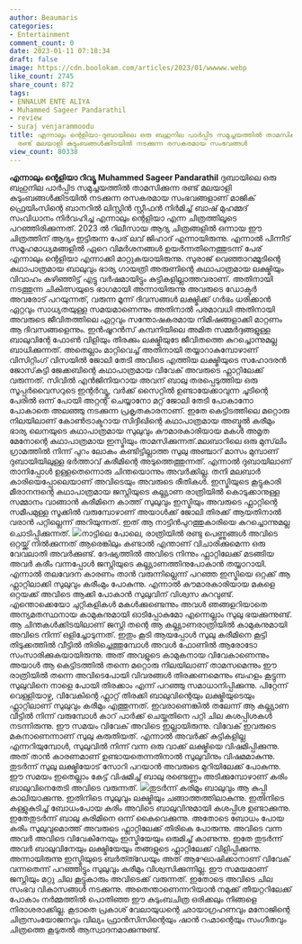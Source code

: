 ```yaml
---
author: Beaumaris
categories:
- Entertainment
comment_count: 0
date: 2023-01-11 07:18:34
draft: false
image: https://cdn.boolokam.com/articles/2023/01/wwwww.webp
like_count: 2745
share_count: 872
tags:
- ENNALUM ENTE ALIYA
- Muhammed Sageer Pandarathil
- review
- suraj venjarammoodu
title: എന്നാലും ന്റെളിയാ-ദുബായിലെ ഒരു ബഹുനില പാര്‍പ്പിട സമുച്ചയത്തിൽ താമസിക്കുന്ന
  രണ്ട് മലയാളി കുടുംബങ്ങള്‍ക്കിടയില്‍ നടക്കുന്ന രസകരമായ സംഭവങ്ങൾ
view_count: 80338
---
```


**എന്നാലും ന്റെളിയാ റിവ്യൂ** **Muhammed Sageer Pandarathil** ദുബായിലെ ഒരു ബഹുനില പാര്‍പ്പിട സമുച്ചയത്തിൽ താമസിക്കുന്ന രണ്ട് മലയാളി കുടുംബങ്ങള്‍ക്കിടയില്‍ നടക്കുന്ന രസകരമായ സംഭവങ്ങളാണ് മാജിക് ഫ്രെയിംസിന്റെ ബാനറില്‍ ലിസ്റ്റിന്‍ സ്റ്റീഫന്‍ നിര്‍മിച്ച് ബാഷ് മുഹമ്മദ് സംവിധാനം നിർവഹിച്ച എന്നാലും ന്റെളിയാ എന്ന ചിത്രത്തിലൂടെ പറഞ്ഞിരിക്കുന്നത്. 2023 ൽ റിലീസായ ആദ്യ ചിത്രങ്ങളിൽ ഒന്നായ ഈ ചിത്രത്തിന് ആദ്യം ഇട്ടിരുന്ന പേര് ലവ് ജിഹാദ് എന്നായിരുന്നു. എന്നാൽ പിന്നീട് സമൂഹമാധ്യമങ്ങളിൽ ഏറെ വിമർശനങ്ങൾ ഉയർന്നതിനെത്തുടന്ന് പേര് എന്നാലും ന്റെളിയാ എന്നാക്കി മാറ്റുകയായിരുന്നു. സുരാജ് വെഞ്ഞാറമ്മൂടിന്റെ കഥാപാത്രമായ ബാലുവും ഭാര്യ ഗായത്രി അരുണിന്റെ കഥാപാത്രമായ ലക്ഷ്മിയും വിവാഹം കഴിഞ്ഞിട്ട് എട്ടു വര്‍ഷമായിട്ടും കുട്ടികളില്ലാത്തവരാണ്. അതിനായി നടത്തുന്ന ചികിത്സയുടെ ഭാഗമായി അന്നായിരുന്നു അവരുടെ ഡോക്ടർ അവരോട് പറയുന്നത്, വരുന്ന മൂന്ന് ദിവസങ്ങൾ ലക്ഷ്മിക്ക് ഗർഭം ധരിക്കാൻ ഏറ്റവും സാധ്യതയുള്ള സമയമാണെന്നും അതിനാൽ പരമാവധി അതിനായി അവരുടെ ജീവിതത്തിലെ ഏറ്റവും സന്തോഷകരമായ നിമിഷങ്ങളാക്കി മാറ്റണം ആ ദിവസങ്ങളെന്നും. ഇൻഷൂറൻസ് കമ്പനിയിലെ അമിത സമ്മര്‍ദ്ദങ്ങളുള്ള ബാലുവിന്റേ ഫോണ്‍ വിളിയും തിരക്കും ലക്ഷ്മിയുടേ ജീവിതത്തെ കുറച്ചൊന്നുമല്ല ബാധിക്കുന്നത്. അതെല്ലാം മാറ്റിവെച്ച് അതിനായി തയ്യാറാകുമ്പോഴാണ് വിസിറ്റിംഗ് വിസയിൽ ജോലി തേടി അവിടെ എത്തിയ ലക്ഷ്മിയുടെ സഹോദരൻ ജോസ്‌കുട്ടി ജേക്കബിന്റെ കഥാപാത്രമായ വിവേക് അവരുടെ ഫ്ലാറ്റിലേക്ക് വരുന്നത്. സിവില്‍ എന്‍ജിനിയറായ അവന് ബാലു തരപ്പെടുത്തിയ ഒരു സൂപ്പര്‍വൈസറുടെ ഇന്റര്‍വ്യൂ, വർക്ക് സൈറ്റിൽ ഉണ്ടായേക്കാവുന്ന ചൂടിന്റെ പേരിൽ ഒന്ന് പോയി അറ്റന്റ് ചെയ്യാനോ മറ്റ് ജോലി തേടി പോകാനോ പോകാതെ അലഞ്ഞു നടക്കുന്ന പ്രകൃതകാരനാണ്. ഇതേ കെട്ടിടത്തിലെ മറ്റൊരു നിലയിലാണ് കോൺട്രാക്ടറായ സിദ്ദീഖിന്റെ കഥാപാത്രമായ അബ്ദുല്‍ കരീമും ഭാര്യ ലെനയുടെ കഥാപാത്രമായ സുലുവും കൗമാരകാരിയായ മകൾ അമൃത മേനോന്റെ കഥാപാത്രമായ ഇസ്മിയും താമസിക്കുന്നത്.മലബാറിലെ ഒരു മുസ്‌ലിം ഗ്രാമത്തില്‍ നിന്ന് പുറം ലോകം കണ്ടിട്ടില്ലാത്ത സുലു അഞ്ചാറ് മാസം മുമ്പാണ് ദുബായിയിലുള്ള ഭര്‍ത്താവ് കരീമിന്റെ അടുത്തെത്തുന്നത്. എന്നാൽ ദുബായിലാണ് താനിപ്പോൾ ഉള്ളതെന്നൊരു ചിന്തയൊന്നും അവർക്കില്ല. തനി മലബാർ കാരിയെപ്പോലെയാണ് അവിടെയും അവരുടെ രീതികൾ. ഇസ്മിയുടെ കൂട്ടുകാരി മീരാനന്ദന്റെ കഥാപാത്രമായ ജസ്നിയുടെ കല്ല്യാണ രാത്രിയിൽ കൊടുക്കാനുള്ള സമ്മാനം വാങ്ങാൻ കരീമിനെ കാത്ത് സുലുവും ഇസ്മിയും അവരുടെ ഫ്ലാറ്റിന്റെ സമീപമുള്ള സൂക്കിൽ വരുമ്പോഴാണ് അയാൾക്ക് ജോലി തിരക്ക് ആയതിനാൽ വരാൻ പറ്റില്ലെന്ന് അറിയുന്നത്. ഇത് ആ നാട്ടിൻപുറത്തുകാരിയെ കുറച്ചൊന്നുമല്ല ചൊടിപ്പിക്കുന്നത്. ![](https://cdn.boolokam.com/articles/2023/01/wwwww.webp)നാട്ടിലെ പോലെ, രാത്രിയില്‍ രണ്ടു പെണ്ണുങ്ങള്‍ അവിടെ ഒറ്റയ്ക്ക് നില്‍ക്കുന്നത് ആരെങ്കിലും കണ്ടാല്‍ എന്താണ് വിചാരിക്കുമെന്ന ഒരു വേവലാതി അവര്‍ക്കുണ്ട്. ദേഷ്യത്തിൽ അവിടെ നിന്നും ഫ്ലാറ്റിലേക്ക് മടങ്ങിയ അവർ കരീം വന്നപ്പോൾ ജസ്നിയുടെ കല്ല്യാണത്തിനുപോകാൻ തയ്യാറായി. എന്നാൽ തലവേദന കാരണം താൻ വരുന്നില്ലെന്ന് പറഞ്ഞ ഇസ്മിയെ ഒറ്റക്ക് ആ ഫ്ലാറ്റിലാക്കി സുലുവും കരീംമും പോകുന്നു. എന്നാൽ കൗമാരകാരിയായ മകളെ ഒറ്റയക്ക് അവിടെ ആക്കി പോകാൻ സുലുവിന് വിശ്വസ കുറവുണ്ട്. എന്തൊക്കെയോ ചുറ്റികളികൾ മകൾക്കുണ്ടെന്നും അവൾ ഞങ്ങളറിയാതെ അന്യമതസ്ഥനായ കാമുകനുമായി ഓടിപ്പോകുമോ എന്നെല്ലാം സുലു ഭയക്കുന്നുണ്ട്. ആ ചിന്തകൾക്കിടയിലാണ് ജസ്നി തന്റെ ആ കല്ല്യാണരാത്രിയിൽ കാമുകനുമായി അവിടെ നിന്ന് ഒളിച്ചോടുന്നത്. ഇതും കൂടി ആയപ്പോൾ സുലു കരീമിനെ കൂട്ടി തിടുക്കത്തിൽ വീട്ടിൽ തിരിച്ചെത്തുമ്പോൾ അവൾ ഫോണിൽ ആരോടോ സംസാരിക്കുകയായിരുന്നു. അത് അവളുടെ കാമുകനായ വിവേകാണെന്നും അയാൾ ആ കെട്ടിടത്തിൽ തന്നെ മറ്റൊരു നിലയിലാണ് താമസമെന്നും ഈ രാത്രിയിൽ തന്നെ അവിടെപോയി വിവരങ്ങൾ തിരക്കണമെന്നും ബഹളം കൂട്ടുന്ന സുലുവിനെ നാളെ പോയി തിരക്കാം എന്ന് പറഞ്ഞു സമാധാനിപ്പിക്കുന്നു. പിറ്റേന്ന് വെള്ളിയാഴ്ച, വിവേകിന്റെ ഫ്ലാറ്റ് തിരക്കി ബാലുവിന്റെയും ലക്ഷ്മിയുടെയും ഫ്ലാറ്റിലാണ് സുലുവും കരീമും എത്തുന്നത്. ഇവരാണെങ്കിൽ തലേന്ന് ആ കല്ല്യാണ വീട്ടിൽ നിന്ന് വരുമ്പോൾ കാറ് പാർക്ക് ചെയ്തതിനെ പറ്റി ചില കശപ്പിശകൾ നടന്നിരുന്നു. ഈ സമയം വിവേക് അവിടെ ഇല്ലായിരുന്നു. വിവേക് ഇവരുടെ മകനാണെന്നാണ് സുലു കരുതിയത്. എന്നാൽ അവർക്ക് കുട്ടികളില്ല എന്നറിയുമ്പോൾ, സുലുവിൽ നിന്ന് വന്ന ഒരു വാക്ക് ലക്ഷ്മിയെ വിഷമിപ്പിക്കുന്നു. അത് താൻ കാരണമാണ് ഉണ്ടായതെന്നതിനാൽ സുലുവിനും വിഷമമാകുന്നു. തുടർന്ന് സുലു ലക്ഷ്മിയോട് സോറി പറയാൻ അവരുടെ മുറിയിലേക്ക് പോകുന്നു. ഈ സമയം ഇതെല്ലാം കേട്ട് വിഷമിച്ച് ബാലു രണ്ടെണ്ണം അടിക്കുമ്പോഴാണ് കരിം ബാലുവിനെതേടി അവിടെ വരുന്നത്. ![](https://cdn.boolokam.com/articles/2023/01/sssssssd.webp)തുടർന്ന് കരിമും ബാലുവും ആ കുപ്പി കാലിയാക്കുന്നു. ഇതിനിടെ സുലുവും ലക്ഷ്മിയും ചങ്ങാത്തത്തിലാകുന്നു. ഇതിനിടെ കള്ളുകുടിച്ച് ബോധംപോയ കരിം അവിടെ ബാലുവിനുമായി കശപ്പിശ ഉണ്ടാക്കുന്നു. ഇതേതുടർന്ന് ബാലു കരിമിനെ ഒന്ന് കൈവെക്കുന്നു. അതോടെ ബോധം പോയ കരിം സുലുവുമൊത്ത് അവരുടെ ഫ്ലാറ്റിലേക്ക് തിരികെ പോരുന്നു. അവിടെ വന്ന അവർ അവിടെ വിവേകിനേയും ഇസ്മിയേയും ഒരുമിച്ച് കാണുന്നു. ഇതേ തുടർന്ന് അവർ ബാലുവിനേയും ലക്ഷ്മിയേയും തങ്ങളുടെ ഫ്ലാറ്റിലേക്ക് വിളിപ്പിക്കുന്നു. അന്നായിരുന്നു ഇസ്മിയുടെ ബർത്ത്ഡേയും അത് ആഘോഷിക്കാനാണ് വിവേക് വന്നതെന്ന് പറഞ്ഞിട്ടും സുലുവും കരീമും വിശ്വസിക്കുന്നില്ല. ഈ സമയമാണ് ജസ്നിയും മറ്റു ചില കൂട്ടുകാരും അവിടെക്ക് വരുന്നത്. ഇതോടെ അവിടെ ചില സംഭവ വികാസങ്ങൾ നടക്കുന്നു. അതെന്താണെന്നറിയാൻ നമുക്ക് തീയറ്ററിലേക്ക് പോകാം നർമ്മത്തിൽ പൊതിഞ്ഞ ഈ കുടുംബചിത്ര ഒരിക്കലും നിങ്ങളെ നിരാശരാക്കില്ല. കൂടാതെ പ്രകാശ് വേലായുധന്റെ ഛായാഗ്രഹണവും മനോജിന്റെ ചിത്രസംയോജനവും വില്യം ഫ്രാൻസിസിന്റെയും ഷാൻ റഹ്മാന്റെയും സംഗീതവും ചിത്രത്തെ കൂടുതൽ ആസ്വാദനമാക്കുന്നുണ്ട്.